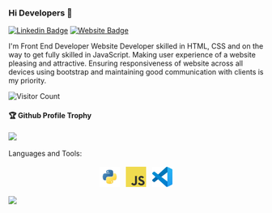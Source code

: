 ### Hi Developers 👋

[![Linkedin Badge](https://img.shields.io/badge/-Umesh-blue?style=flat-square&logo=Linkedin&logoColor=white&link=https://www.linkedin.com/in/Umesh--01629954/)](https://www.linkedin.com/in/umesh-mathulkar-b29a9122a/)
[![Website Badge](https://img.shields.io/badge/WebSite-Umesh-green)](https://umesh-mathulkar.github.io/portfolio/)

I'm
Front End Developer
Website Developer skilled in HTML, CSS and on the way to get fully skilled in JavaScript. Making user 
experience of a website pleasing and attractive. Ensuring responsiveness of website across all devices 
using bootstrap and maintaining good communication with clients is my priority. 


![Visitor Count](https://profile-counter.glitch.me/Umesh-Mathulkar/count.svg)

<div>
  <h4>🏆 Github Profile Trophy</h4>
  <a href="https://github.com/ryo-ma/github-profile-trophy">
    <img src="https://github-profile-trophy.vercel.app/?username=Umesh-Mathulkar&column=7"/>
  </a>
</div>

Languages and Tools: 

<p align="center">
<img src="https://raw.githubusercontent.com/github/explore/80688e429a7d4ef2fca1e82350fe8e3517d3494d/topics/python/python.png" alt="Python" height="40" style="vertical-align:top; margin:4px">
<img src="https://raw.githubusercontent.com/github/explore/80688e429a7d4ef2fca1e82350fe8e3517d3494d/topics/javascript/javascript.png" alt="Javascript" height="40" style="vertical-align:top; margin:4px">
<img src="https://raw.githubusercontent.com/github/explore/80688e429a7d4ef2fca1e82350fe8e3517d3494d/topics/visual-studio-code/visual-studio-code.png" alt="VS Code" height="40" style="vertical-align:top; margin:4px">
</p>
    

![](https://activity-graph.herokuapp.com/graph?username=Umesh-Mathulkar&theme=react-dark&area=true)
<!--
**Umesh-Mathulkar/Umesh-Mathulkar** is a ✨ _special_ ✨ repository because its `README.md` (this file) appears on your GitHub profile.

Here are some ideas to get you started:

- 🔭 I’m currently working on ...
- 🌱 I’m currently learning ...
- 👯 I’m looking to collaborate on ...
- 🤔 I’m looking for help with ...
- 💬 Ask me about ...
- 📫 How to reach me: ...
- 😄 Pronouns: ...
- ⚡ Fun fact: .....

-->
